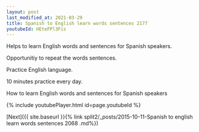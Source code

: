 ```yaml
---
layout: post
last_modified_at: 2021-03-29
title: Spanish to English learn words sentences 2177 
youtubeId: HEteFPl3Fis
---
```

 
 
Helps to learn English words and sentences for Spanish speakers.

Opportunitiy to repeat the words sentences. 

Practice English language. 
 
10 minutes practice every day. 
 
How to learn English words and sentences for Spanish speakers 
 
{% include youtubePlayer.html id=page.youtubeId %}
 
 
[Next]({{ site.baseurl }}{% link  split2/_posts/2015-10-11-Spanish to english learn words sentences 2068 .md%})
 
